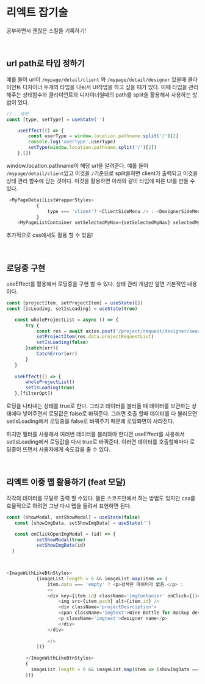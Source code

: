 # 리엑트 잡기술

공부하면서 괜찮은 스킬들 기록하기!

<br />

## url path로 타입 정하기

예를 들어 url이 `/mypage/detail/client` 와 `/mypage/detail/designer` 있을때 클라이언트 디자이너 두개의 타입을 나눠서 UI작업을 하고 싶을 때가 있다.
이때 타입을 관리해주는 상태함수와 클라이언트와 디자이너일때의 path를 split을 활용해서 사용하는 방법이 있다.

```js
//...생략
const [type, setType] = useState('')

    useEffect(() => {
        const userType = window.location.pathname.split('/')[2]
        console.log('userType',userType)
        setType(window.location.pathname.split('/')[2])
    },[])

```

window.location.pathname이 해당 url을 알려준다. 예를 들어 `/mypage/detail/client`있고 이것을 `/`기준으로 split을하면 client가 출력되고 이것을 상태 관리 함수에
담는 것이다. 이것을 활용하면 아래와 같이 타입에 따른 UI를 만들 수 있다.

```js
 <MyPageDetailListWrapperStyles>
           {
               type === 'client'? <ClientSideMenu /> : <DesignerSideMenu />
           }
    <MyPageListContainer setSelectedMyNav={setSelectedMyNav} selectedMyNav={selectedMyNav} type={type}/
 ```          
 
 추가적으로 css에서도 활용 할 수 있음!
 
 <br />
 
 ## 로딩중 구현 
 
 useEffect를 활용해서 로딩중을 구현 할 수 있다. 상태 관리 개념만 알면 기본적인 내용이다.
 
 ```js
 const [projectItem, setProjectItem] = useState([])
 const [isLoading, setIsLoading] = useState(true)

    const wholeProjectList = async () => {
        try {
            const res = await axios.post('/project/request/designer/search',{orderByFilter : filterOpt.type})
            setProjectItem(res.data.projectRequestList)
            setIsLoading(false)
        }catch(err){
            CatchError(err)
        }
    }
  
    useEffect(() => {
        wholeProjectList()
        setIsLoading(true)
    },[filterOpt])
 ```
 
 로딩을 나타내는 상태를 true로 한다. 그리고 데이터를 불러올 때 데이터를 보관하는 상태에다 넣어주면서 로딩값은 false로 바꿔준다. 그러면 호출 할때
 데이터를 다 불러오면 setIsLoading에서 로딩중을 false로 바꿔주기 때문에 로딩화면이 사라진다. 
 
 하지만 필터를 사용해서 여러번 데이터를 불러와야 한다면 useEffect를 사용해서 setIsLoading에서 로딩값을 다시 true로 바꿔준다. 이러면 데이터를 호출할때마다
 로딩중이 뜨면서 사용자에게 속도감을 줄 수 있다.
 
 <br />
 
 ## 리엑트 이중 맵 활용하기 (feat 모달)
 
 각각의 데이터를 모달로 출력 할 수있다. 물론 스코프안에서 하는 방법도 있지만 css를 효율적으로 하려면
 그냥 다시 맵을 돌려서 표현하면 된다.
 
 ```js
 const [showModal, setShowModal] = useState(false)
    const [showImgData, setShowImgData] = useState('')

    const onClickOpenImgModal = (id) => {
            setShowModal(true)
            setShowImgData(id)
   }
   
 
 
 <ImageWithLikeBtnStyles>
            {imageList.length > 0 && imageList.map(item => (
                item.data === 'empty' ? <p>검색된 데이터가 없음.</p> :
                <>
                <div key={item.id} className='imgContanier' onClick={()=>onClickOpenImgModal(item.id)}>
                    <img src={item.path} alt={item.id} />
                    <div className='projectDesrciption'>
                    <span className='imgtext'>Wine Bottle for mockup design<p><ThumbUpIcon />2.3k</p> </span>
                    <p className='imgtext'>designer name</p>
                    </div>
                </div>
               
                </> 
            ))}
                    
        </ImageWithLikeBtnStyles>
        {
          imageList.length > 0 && imageList.map(item => (showImgData === item.id && showModal && <PortfolioDetailModal id={item.id} img={item.path} setShowModal={setShowModal}/>
        ))}
```


 
 
 
 
 
 
 
 
 
 
 

